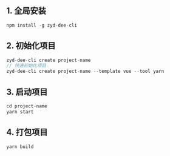 ## 1. 全局安装
```javascript
npm install -g zyd-dee-cli
```

## 2. 初始化项目
```javascript
zyd-dee-cli create project-name
// 快速初始化项目
zyd-dee-cli create project-name --template vue --tool yarn
```

## 3. 启动项目
```javascript
cd project-name
yarn start
```

## 4. 打包项目
```javascript
yarn build
```